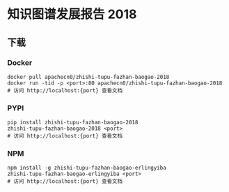 # 知识图谱发展报告 2018

## 下载

### Docker

```
docker pull apachecn0/zhishi-tupu-fazhan-baogao-2018
docker run -tid -p <port>:80 apachecn0/zhishi-tupu-fazhan-baogao-2018
# 访问 http://localhost:{port} 查看文档
```

### PYPI

```
pip install zhishi-tupu-fazhan-baogao-2018
zhishi-tupu-fazhan-baogao-2018 <port>
# 访问 http://localhost:{port} 查看文档
```

### NPM

```
npm install -g zhishi-tupu-fazhan-baogao-erlingyiba
zhishi-tupu-fazhan-baogao-erlingyiba <port>
# 访问 http://localhost:{port} 查看文档
```